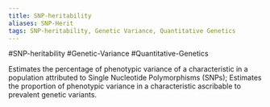```yaml
---
title: SNP-heritability
aliases: SNP-Herit
tags: SNP-heritability, Genetic Variance, Quantitative Genetics
---
```


#SNP-heritability #Genetic-Variance #Quantitative-Genetics

Estimates the percentage of phenotypic variance of a characteristic in a population attributed to Single Nucleotide Polymorphisms (SNPs); Estimates the proportion of phenotypic variance in a characteristic ascribable to prevalent genetic variants.